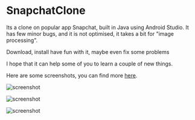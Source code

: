 # SnapchatClone

Its a clone on popular app Snapchat, built in Java using Android Studio.
It has few minor bugs, and it is not optimised, it takes a bit for "image processing".

Download, install have fun with it, maybe even fix some problems

I hope that it can help some of you to learn a couple of new things.

Here are some screenshots, you can find more [here](https://flic.kr/s/aHsmwiuhP7).

![screenshot](https://farm5.staticflickr.com/4876/46015409301_c162c8c738_z.jpg)

![screenshot](https://farm5.staticflickr.com/4898/31076565567_1891d6beed_z.jpg)

![screenshot](https://farm5.staticflickr.com/4896/31076572247_fd3b8fa210_z.jpg)
